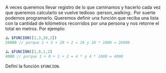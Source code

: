 A veces queremos llevar registro de lo que caminamos y hacerlo cada vez que queremos calcularlo se vuelve tedioso :person_walking:. Por suerte podemos programarlo. Queremos definir una función que reciba una lista con la cantidad de kilómetros recorridos por una persona y nos retorne el total en metros. Por ejemplo:

``` javascript
ム $FUNCION([1,3,20,2])
26000 // porque 1 + 3 + 20 + 2 = 26 y 26 * 1000 = 26000

ム $FUNCION([1,0,1,2)
4000 // porque 1 + 0 + 1 + 2 = 4 * y 4 * 1000 = 4000
```
Definí la función `$FUNCION`.